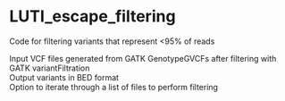 # LUTI_escape_filtering
Code for filtering variants that represent &lt;95% of reads

Input VCF files generated from GATK GenotypeGVCFs after filtering with GATK variantFiltration\
Output variants in BED format \
Option to iterate through a list of files to perform filtering 
